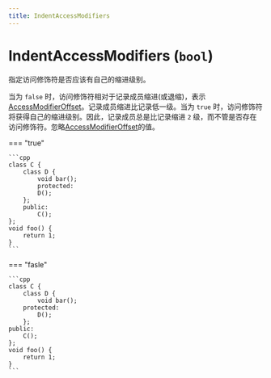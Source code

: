 ```yaml
---
title: IndentAccessModifiers
---
```


# IndentAccessModifiers (`bool`)

指定访问修饰符是否应该有自己的缩进级别。

当为 `false` 时，访问修饰符相对于记录成员缩进(或退缩)，表示 [AccessModifierOffset](../AccessModifierOffset)。记录成员缩进比记录低一级。当为 `true` 时，访问修饰符将获得自己的缩进级别。因此，记录成员总是比记录缩进 `2` 级，而不管是否存在访问修饰符。忽略[AccessModifierOffset](../AccessModifierOffset)的值。

=== "true"

    ```cpp
    class C {
        class D {
            void bar();
            protected:
            D();
        };
        public:
            C();
    };
    void foo() {
        return 1;
    }
    ```

=== "fasle"

    ```cpp
    class C {
        class D {
            void bar();
        protected:
            D();
        };
    public:
        C();
    };
    void foo() {
        return 1;
    }
    ```
